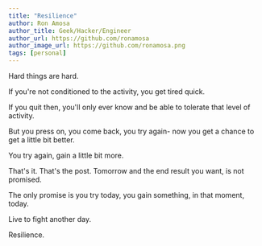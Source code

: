 ```yaml
---
title: "Resilience"
author: Ron Amosa
author_title: Geek/Hacker/Engineer
author_url: https://github.com/ronamosa
author_image_url: https://github.com/ronamosa.png
tags: [personal]
---
```


Hard things are hard.

If you're not conditioned to the activity, you get tired quick.

If you quit then, you'll only ever know and be able to tolerate that level of activity.

But you press on, you come back, you try again- now you get a chance to get a little bit better.

You try again, gain a little bit more.

That's it. That's the post. Tomorrow and the end result you want, is not promised.

The only promise is you try today, you gain something, in that moment, today.

Live to fight another day.

Resilience.
